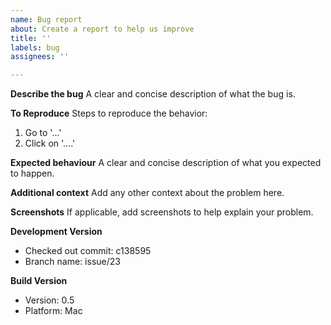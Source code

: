 ```yaml
---
name: Bug report
about: Create a report to help us improve
title: ''
labels: bug
assignees: ''

---
```


**Describe the bug**
A clear and concise description of what the bug is.

**To Reproduce**
Steps to reproduce the behavior:
1. Go to '...'
2. Click on '....'

**Expected behaviour**
A clear and concise description of what you expected to happen.

**Additional context**
Add any other context about the problem here.

**Screenshots**
If applicable, add screenshots to help explain your problem.

<!--
 Development / Build, 
delete as required.
 --> 

**Development Version**
* Checked out commit: c138595
* Branch name: issue/23

**Build Version**
* Version: 0.5
* Platform: Mac
